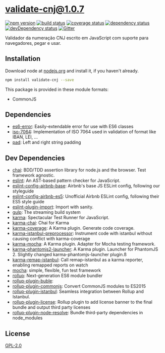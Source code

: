 # validate-cnj@1.0.7
 [![npm version](https://badge.fury.io/js/validate-cnj.svg)](https://npmjs.org/package/validate-cnj)  [![build status](https://travis-ci.org/bipbop/validate-cnj.svg)](https://travis-ci.org/bipbop/validate-cnj)  [![coverage status](https://coveralls.io/repos/bipbop/validate-cnj/badge.svg)](https://coveralls.io/github/bipbop/validate-cnj)  [![dependency status](https://david-dm.org/bipbop/validate-cnj.svg?theme=shields.io)](https://david-dm.org/bipbop/validate-cnj)  [![devDependency status](https://david-dm.org/bipbop/validate-cnj/dev-status.svg)](https://david-dm.org/bipbop/validate-cnj#info=devDependencies)  [![Gitter](https://badges.gitter.im/bipbop/validate-cnj.svg)](https://gitter.im/bipbop/validate-cnj) 

Validador da numeração CNJ escrito em JavaScript com suporte para navegadores, pegar e usar.


## Installation
Download node at [nodejs.org](http://nodejs.org) and install it, if you haven't already.

```sh
npm install validate-cnj --save
```

This package is provided in these module formats:

- CommonJS

## Dependencies

- [es6-error](https://github.com/bjyoungblood/es6-error): Easily-extendable error for use with ES6 classes
- [iso-7064](https://github.com/EDumdum/iso-7064-js): Implementation of ISO 7064 used in validation of format like IBAN, LEI, ...
- [pad](https://github.com/adaltas/node-pad): Left and right string padding


## Dev Dependencies

- [chai](https://github.com/chaijs/chai): BDD/TDD assertion library for node.js and the browser. Test framework agnostic.
- [eslint](https://github.com/eslint/eslint): An AST-based pattern checker for JavaScript.
- [eslint-config-airbnb-base](https://github.com/airbnb/javascript): Airbnb's base JS ESLint config, following our styleguide
- [eslint-config-airbnb-es5](https://github.com/1hella/eslint-config-airbnb-es5): Unofficial Airbnb ESLint config, following their ES5 style guide
- [eslint-plugin-import](https://github.com/benmosher/eslint-plugin-import): Import with sanity.
- [gulp](https://github.com/gulpjs/gulp): The streaming build system
- [karma](https://github.com/karma-runner/karma): Spectacular Test Runner for JavaScript.
- [karma-chai](https://github.com/xdissent/karma-chai): Chai for Karma
- [karma-coverage](https://github.com/karma-runner/karma-coverage): A Karma plugin. Generate code coverage.
- [karma-istanbul-preprocessor](https://github.com/textioHQ/karma-istanbul-preprocessor): Instrument code with istanbul without causing conflict with karma-coverage
- [karma-mocha](https://github.com/karma-runner/karma-mocha): A Karma plugin. Adapter for Mocha testing framework.
- [karma-phantomjs2-launcher](https://github.com/gskachkov/karma-phantomjs2-launcher): A Karma plugin. Launcher for PhantomJS 2. Slightly changed karma-phantomjs-launcher plugin.ß
- [karma-remap-istanbul](https://github.com/marcules/karma-remap-istanbul): Call remap-istanbul as a karma reporter, enabling remapped reports on watch
- [mocha](https://github.com/mochajs/mocha): simple, flexible, fun test framework
- [rollup](https://github.com/rollup/rollup): Next-generation ES6 module bundler
- [rollup-plugin-buble](): 
- [rollup-plugin-commonjs](https://github.com/rollup/rollup-plugin-commonjs): Convert CommonJS modules to ES2015
- [rollup-plugin-istanbul](https://github.com/artberri/rollup-plugin-istanbul): Seamless integration between Rollup and Istanbul.
- [rollup-plugin-license](https://github.com/mjeanroy/rollup-plugin-license): Rollup plugin to add license banner to the final bundle and output third party licenses
- [rollup-plugin-node-resolve](https://github.com/rollup/rollup-plugin-node-resolve): Bundle third-party dependencies in node_modules


## License
[GPL-2.0]()
